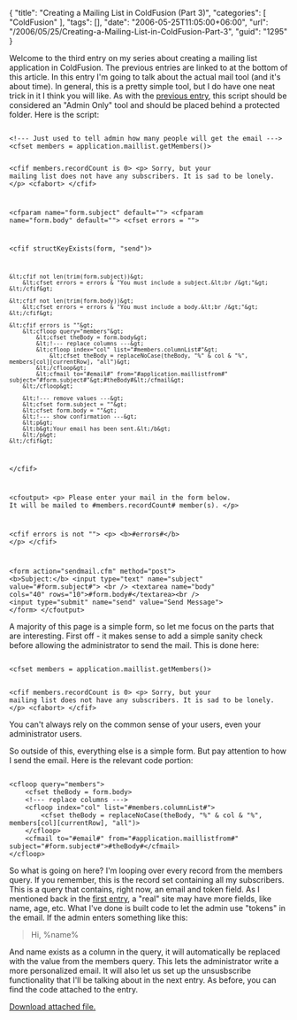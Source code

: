 {
	"title": "Creating a Mailing List in ColdFusion (Part 3)",
	"categories": [
		"ColdFusion"
	],
	"tags": [],
	"date": "2006-05-25T11:05:00+06:00",
	"url": "/2006/05/25/Creating-a-Mailing-List-in-ColdFusion-Part-3",
	"guid": "1295"
}

Welcome to the third entry on my series about creating a mailing list application in ColdFusion. The previous entries are linked to at the bottom of this article. In this entry I'm going to talk about the actual mail tool (and it's about time). In general, this is a pretty simple tool, but I do have one neat trick in it I think you will like. As with the <a href="http://ray.camdenfamily.com/index.cfm/2006/5/23/Creating-a-Mailing-List-in-ColdFusion-Part-2">previous entry</a>, this script should be considered an "Admin Only" tool and should be placed behind a protected folder. Here is the script:
<!--more-->
<code>
&lt;!--- Just used to tell admin how many people will get the email ---&gt;
&lt;cfset members = application.maillist.getMembers()&gt;

&lt;cfif members.recordCount is 0&gt;
	&lt;p&gt;
	Sorry, but your mailing list does not have any subscribers. It is sad to be lonely.
	&lt;/p&gt;
	&lt;cfabort&gt;
&lt;/cfif&gt;

&lt;cfparam name="form.subject" default=""&gt;
&lt;cfparam name="form.body" default=""&gt;
&lt;cfset errors = ""&gt;

&lt;cfif structKeyExists(form, "send")&gt;

	&lt;cfif not len(trim(form.subject))&gt;
		&lt;cfset errors = errors & "You must include a subject.&lt;br /&gt;"&gt;
	&lt;/cfif&gt;

	&lt;cfif not len(trim(form.body))&gt;
		&lt;cfset errors = errors & "You must include a body.&lt;br /&gt;"&gt;
	&lt;/cfif&gt;
	
	&lt;cfif errors is ""&gt;
		&lt;cfloop query="members"&gt;
			&lt;cfset theBody = form.body&gt;
			&lt;!--- replace columns ---&gt;
			&lt;cfloop index="col" list="#members.columnList#"&gt;
				&lt;cfset theBody = replaceNoCase(theBody, "%" & col & "%", members[col][currentRow], "all")&gt;
			&lt;/cfloop&gt;
			&lt;cfmail to="#email#" from="#application.maillistfrom#" subject="#form.subject#"&gt;#theBody#&lt;/cfmail&gt;
		&lt;/cfloop&gt;

		&lt;!--- remove values ---&gt;
		&lt;cfset form.subject = ""&gt;
		&lt;cfset form.body = ""&gt;
		&lt;!--- show confirmation ---&gt;
		&lt;p&gt;
		&lt;b&gt;Your email has been sent.&lt;/b&gt;
		&lt;/p&gt;
	&lt;/cfif&gt;
&lt;/cfif&gt;

&lt;cfoutput&gt;
&lt;p&gt;
Please enter your mail in the form below. It will be mailed to #members.recordCount# member(s).
&lt;/p&gt;

&lt;cfif errors is not ""&gt;
&lt;p&gt;
&lt;b&gt;#errors#&lt;/b&gt;
&lt;/p&gt;
&lt;/cfif&gt;

&lt;form action="sendmail.cfm" method="post"&gt;
&lt;b&gt;Subject:&lt;/b&gt; &lt;input type="text" name="subject" value="#form.subject#"&gt; &lt;br /&gt;
&lt;textarea name="body" cols="40" rows="10"&gt;#form.body#&lt;/textarea&gt;&lt;br /&gt;
&lt;input type="submit" name="send" value="Send Message"&gt;
&lt;/form&gt;
&lt;/cfoutput&gt;
</code>

A majority of this page is a simple form, so let me focus on the parts that are interesting. First off - it makes sense to add a simple sanity check before allowing the administrator to send the mail. This is done here:

<code>
&lt;cfset members = application.maillist.getMembers()&gt;

&lt;cfif members.recordCount is 0&gt;
	&lt;p&gt;
	Sorry, but your mailing list does not have any subscribers. It is sad to be lonely.
	&lt;/p&gt;
	&lt;cfabort&gt;
&lt;/cfif&gt;
</code>

You can't always rely on the common sense of your users, even your administrator users. 

So outside of this, everything else is a simple form. But pay attention to how I send the email. Here is the relevant code portion:

<code>
&lt;cfloop query="members"&gt;
	&lt;cfset theBody = form.body&gt;
	&lt;!--- replace columns ---&gt;
	&lt;cfloop index="col" list="#members.columnList#"&gt;
		&lt;cfset theBody = replaceNoCase(theBody, "%" & col & "%", members[col][currentRow], "all")&gt;
	&lt;/cfloop&gt;
	&lt;cfmail to="#email#" from="#application.maillistfrom#" subject="#form.subject#"&gt;#theBody#&lt;/cfmail&gt;
&lt;/cfloop&gt;
</code>

So what is going on here? I'm looping over every record from the members query. If you remember, this is the record set containing all my subscribers. This is a query that contains, right now, an email and token field. As I mentioned back in the <a href="http://ray.camdenfamily.com/index.cfm/2006/5/22/Creating-a-Mailing-List-in-ColdFusion-Part-1">first entry</a>, a "real" site may have more fields, like name, age, etc. What I've done is built code to let the admin use "tokens" in the email. If the admin enters something like this:

<blockquote>
Hi, %name%
</blockquote>

And name exists as a column in the query, it will automatically be replaced with the value from the members query. This lets the administrator write a more personalized email. It will also let us set up the unsusbscribe functionality that I'll be talking about in the next entry. As before, you can find the code attached to the entry.<p><a href='enclosures/D%3A%5Cwebsites%5Ccamdenfamily%5Csource%5Cmorpheus%5Cblog%5Cenclosures%2Fmailinglist2%2Ezip'>Download attached file.</a></p>